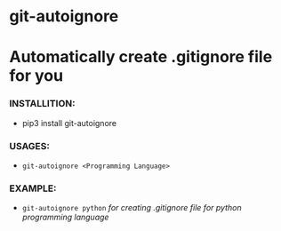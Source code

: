
# git-autoignore
# Automatically create .gitignore file for you 

### INSTALLITION:
- pip3 install git-autoignore

### USAGES: 
- `git-autoignore <Programming Language>`
  
### EXAMPLE:
- `git-autoignore python` *for creating .gitignore file for python programming language*
